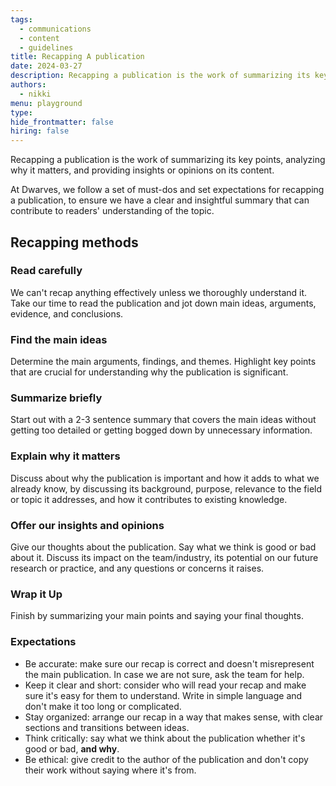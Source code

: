 ```yaml
---
tags:
  - communications
  - content
  - guidelines
title: Recapping A publication
date: 2024-03-27
description: Recapping a publication is the work of summarizing its key points, analyzing why it matters, and providing insights or opinions on its content. At Dwarves, we follow a set of must-dos and set expectations for recapping a publication, to ensure we have a clear and insightful summary that can contribute to readers' understanding of the topic.
authors:
  - nikki
menu: playground
type: 
hide_frontmatter: false
hiring: false
---
```


Recapping a publication is the work of summarizing its key points, analyzing why it matters, and providing insights or opinions on its content. 

At Dwarves, we follow a set of must-dos and set expectations for recapping a publication, to ensure we have a clear and insightful summary that can contribute to readers' understanding of the topic.

## Recapping methods
### Read carefully
We can't recap anything effectively unless we thoroughly understand it. Take our time to read the publication and jot down main ideas, arguments, evidence, and conclusions.
### Find the main ideas
Determine the main arguments, findings, and themes. Highlight key points that are crucial for understanding why the publication is significant.
### Summarize briefly
Start out with a 2-3 sentence summary that covers the main ideas without getting too detailed or getting bogged down by unnecessary information.
### Explain why it matters
Discuss about why the publication is important and how it adds to what we already know, by discussing its background, purpose, relevance to the field or topic it addresses, and how it contributes to existing knowledge.
### Offer our insights and opinions
Give our thoughts about the publication. Say what we think is good or bad about it. 
Discuss its impact on the team/industry, its potential on our future research or practice, and any questions or concerns it raises.
### Wrap it Up
Finish by summarizing your main points and saying your final thoughts.

### Expectations
- Be accurate: make sure our recap is correct and doesn't misrepresent the main publication. In case we are not sure, ask the team for help.
- Keep it clear and short: consider who will read your recap and make sure it's easy for them to understand. Write in simple language and don't make it too long or complicated.
- Stay organized: arrange our recap in a way that makes sense, with clear sections and transitions between ideas.
- Think critically: say what we think about the publication whether it's good or bad, **and why**.
- Be ethical: give credit to the author of the publication and don't copy their work without saying where it's from.